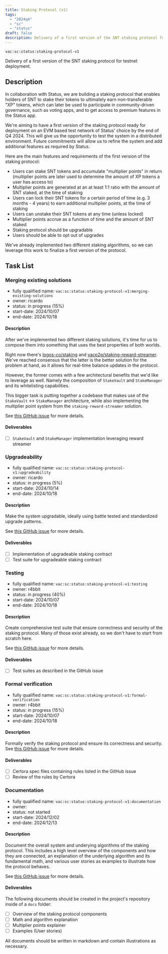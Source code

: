 ```yaml
---
title: Staking Protocol (v1)
tags:
  - "2024q4"
  - "sc"
  - "status"
draft: false
description: Delivery of a first version of the SNT staking protocol for testnet deployment.
---
```


`vac:sc:status:staking-protocol-v1`

Delivery of a first version of the SNT staking protocol for testnet deployment.

## Description

In collaboration with Status, we are building a staking protocol that enables holders of SNT to stake their tokens to ultimately earn non-transferable "XP" tokens, 
which can later be used to participate in community-driven governance, such as voting apps, and to get access to premium features in the Status app.

We're aiming to have a first version of the staking protocol ready for deployment on an EVM based test network of Status' choice by the end of Q4 2024.
This will give us the opportunity to test the system in a distributed environment.
Future commitments will allow us to refine the system and add additional features as required by Status.

Here are the main features and requirements of the first version of the staking protocol:

- Users can stake SNT tokens and accumulate "multiplier points" in return (multiplier points are later used to determine the amount of XP tokens a user has access to)
- Multiplier points are generated at an at least 1:1 ratio with the amount of SNT staked, at the time of staking
- Users can lock their SNT tokens for a certain period of time (e.g. 3 months - 4 years) to earn additional multiplier points, at the time of staking
- Users can unstake their SNT tokens at any time (unless locked)
- Multiplier points accrue as a function of time and the amount of SNT staked
- Staking protocol should be upgradable
- Users should be able to opt out of upgrades

We've already implemented two different staking algorithms,
so we can leverage this work to finalize a first version of the protocol.

## Task List

### Merging existing solutions

* fully qualified name: `vac:sc:status:staking-protocol-v1:merging-existing-solutions`
* owner: ricardo
* status: in progress (15%)
* start-date: 2024/10/07
* end-date: 2024/10/18

#### Description

After we've implemented two different staking solutions,
it's time for us to compose them into something that uses the best properties of both worlds.

Right now there's [logos-co/staking](https://github.com/logos-co/staking) and [vacp2p/staking-reward-streamer](https://github.com/vacp2p/staking-reward-streamer). 
We've reached consensus that the latter is the better solution for the problem at hand, as it allows for real-time balance updates in the protocol. 

However, the former comes with a few architectural benefits that we'd like to leverage as well.
Namely the composition of `StakeVault` and `StakeManager` and its whitelisting capabilities.

This bigger task is putting together a codebase that makes use of the `StakeVault` <-> `StakeManager` architecture, while also implementing the multiplier point system from the `staking-reward-streamer` solution.

See [this GitHub issue](https://github.com/vacp2p/staking-reward-streamer/issues/13) for more details.

#### Deliverables

- [ ] `StakeVault` and `StakeManager` implementation leveraging reward streamer

### Upgradeability

* fully qualified name: `vac:sc:status:staking-protocol-v1:upgradeability`
* owner: ricardo
* status: in progress (5%)
* start-date: 2024/10/14
* end-date: 2024/10/18

#### Description

Make the system upgradable, ideally using battle tested and standardized upgrade patterns.

See [this GitHub issue](https://github.com/vacp2p/staking-reward-streamer/issues/20) for more details.

#### Deliverables

- [ ] Implementation of upgradeable staking contract
- [ ] Test suite for upgradeable staking contract

### Testing

* fully qualified name: `vac:sc:status:staking-protocol-v1:testing`
* owner: r4bbit 
* status: in progress (40%)
* start-date: 2024/10/07
* end-date: 2024/10/18

#### Description

Create comprehensive test suite that ensure correctness and security of the staking protocol.
Many of those exist already, so we don't have to start from scratch here.

See [this GitHub issue](https://github.com/vacp2p/staking-reward-streamer/issues/17) for more details.

#### Deliverables

- [ ] Test suites as described in the GitHub issue

### Formal verification

* fully qualified name: `vac:sc:status:staking-protocol-v1:formal-verification`
* owner: r4bbit
* status: in progress (15%)
* start-date: 2024/10/07
* end-date: 2024/10/18

#### Description

Formally verify the staking protocol and ensure its correctness and security.
See [this GitHub issue](https://github.com/vacp2p/staking-reward-streamer/issues/19) for more details.


#### Deliverables

- [ ] Certora spec files containing rules listed in the GitHub issue
- [ ] Review of the rules by Certora

### Documentation

* fully qualified name: `vac:sc:status:staking-protocol-v1:documentation`
* owner:
* status: not started
* start-date: 2024/12/02
* end-date: 2024/12/13

#### Description

Document the overall system and underying algorithms of the staking protocol.
This includes a high level overview of the components and how they are connected,
an explanation of the underlying algorithm and its fundamental math,
and various user stories as examples to illustrate how the protocol behaves.

See [this GitHub issue](https://github.com/vacp2p/staking-reward-streamer/issues/21) for more details.


#### Deliverables

The following documents should be created in the project's repository inside of a `docs` folder:

- [ ] Overview of the staking protocol components
- [ ] Math and algorithm explanation
- [ ] Multiplier points explainer
- [ ] Examples (User stories)

All documents should be written in markdown and contain illustrations as necessary.
